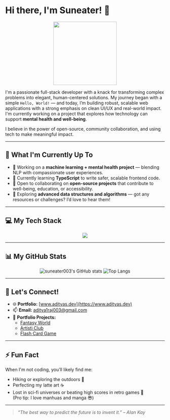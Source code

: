 # Hi there, I'm Suneater! 👋

<p align="center">
  <img src="[https://media.giphy.com/media/M9gbBd9hDx80E/giphy.gif](https://media.giphy.com/media/lNEm6IEnVqGnYLXJMt/giphy.gif)" width="200" />
</p>

I'm a passionate full-stack developer with a knack for transforming complex problems into elegant, human-centered solutions. My journey began with a simple `Hello, World!` — and today, I’m building robust, scalable web applications with a strong emphasis on clean UI/UX and real-world impact. I'm currently working on a project that explores how technology can support **mental health and well-being**.

I believe in the power of open-source, community collaboration, and using tech to make meaningful impact.

---

## 🚀 What I'm Currently Up To

- 🔭 Working on a **machine learning + mental health project** — blending NLP with compassionate user experiences.
- 🌱 Currently learning **TypeScript** to write safer, scalable frontend code.
- 👯 Open to collaborating on **open-source projects** that contribute to well-being, education, or accessibility.
- 🤔 Exploring **advanced data structures and algorithms** — got any resources or challenges? I’d love to hear them!

---

## 💻 My Tech Stack

<p align="center">
  <img src="https://skillicons.dev/icons?i=ts,js,react,tailwind,python,flask,fastapi,nodejs,express,mongodb,html,css,docker,git,linux,vite" />
</p>

---

## 📊 My GitHub Stats

<p align="center">
  <img src="https://github-readme-stats.vercel.app/api?username=suneater003&show_icons=true&theme=radical" alt="suneater003's GitHub stats" />
  <img src="https://github-readme-stats.vercel.app/api/top-langs/?username=suneater003&layout=compact&theme=radical" alt="Top Langs" />
</p>

---

## 💬 Let's Connect!

- 🌐 **Portfolio:** [www.adityas.dev](https://www.adityas.dev)  
- 📫 **Email:** aditya1raj003@gmail.com   
- 💼 **Portfolio Projects:**  
  - [Fantasy World](https://fantasy-world-phi.vercel.app)  
  - [Artisti Club](https://artisti-new.vercel.app)   
  - [Flash Card Game](https://flash-card-game-lime.vercel.app/)

---

## ⚡ Fun Fact

When I'm not coding, you’ll likely find me:
- Hiking or exploring the outdoors 🌿  
- Perfecting my latte art ☕  
- Lost in sci-fi universes or beating high scores in retro games 👾  
(Pro tip: I love manhuas and manga 😎)

---

> _“The best way to predict the future is to invent it.” – Alan Kay_
